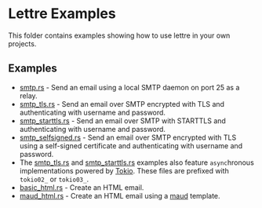 # Lettre Examples

This folder contains examples showing how to use lettre in your own projects.

## Examples
- [smtp.rs] - Send an email using a local SMTP daemon on port 25 as a relay.
- [smtp_tls.rs] - Send an email over SMTP encrypted with TLS and authenticating with username and password.
- [smtp_starttls.rs] - Send an email over SMTP with STARTTLS and authenticating with username and password.
- [smtp_selfsigned.rs] - Send an email over SMTP encrypted with TLS using a self-signed certificate and authenticating with username and password.
- The [smtp_tls.rs] and [smtp_starttls.rs] examples also feature `async`hronous implementations powered by [Tokio](https://tokio.rs/).
  These files are prefixed with `tokio02_` or `tokio03_`.
- [basic_html.rs] - Create an HTML email.
- [maud_html.rs] - Create an HTML email using a [maud](https://github.com/lambda-fairy/maud) template.

[basic_html.rs]: ./basic_html.rs
[maud_html.rs]: ./maud_html.rs
[smtp.rs]: ./smtp.rs
[smtp_tls.rs]: ./smtp_tls.rs
[smtp_starttls.rs]: ./smtp_starttls.rs
[smtp_selfsigned.rs]: ./smtp_selfsigned.rs

